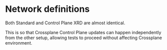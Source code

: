 # Network definitions

Both Standard and Control Plane XRD are almost identical.

This is so that Crossplane Control Plane updates can happen independently from the other setup, allowing tests to proceed without affecting Crossplane environment.

